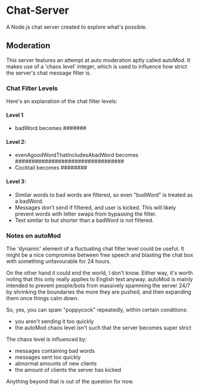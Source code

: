 # Chat-Server
A Node.js chat server created to explore what's possible.

## Moderation
This server features an attempt at auto moderation aptly called autoMod. It makes use of a 'chaos level' integer, which is used to influence how strict the server's chat message filter is.

### Chat Filter Levels
Here's an explanation of the chat filter levels:

#### Level 1
- badWord becomes #######

#### Level 2:
- evenAgoodWordThatIncludesAbadWord becomes #################################
- Cocktail becomes ########

#### Level 3:
- Similar words to bad words are filtered, so even "budWord" is treated as a badWord.
- Messages don't send if filtered, and user is kicked.
This will likely prevent words with letter swaps from bypassing the filter.
- Text similar to but shorter than a badWord is not filtered.
            
### Notes on autoMod

The 'dynamic' element of a fluctuating chat filter level could be useful.
It might be a nice compromise between free speech and blasting the chat box with something unfavourable for 24 hours.

On the other hand it could end the world, I don't know. Either way, it's worth noting that this only really applies to English text anyway. autoMod is mainly intended to prevent people/bots from massively spamming the server 24/7 by shrinking the boundaries the more they are pushed, and then expanding them once things calm down.

So, yes, you can spam "poppycock" repeatedly, within certain conditions:
- you aren't sending it too quickly
- the autoMod chaos level isn't such that the server becomes super strict

The chaos level is influenced by:
- messages containing bad words
- messages sent too quickly
- abnormal amounts of new clients
- the amount of clients the server has kicked

Anything beyond that is out of the question for now.
